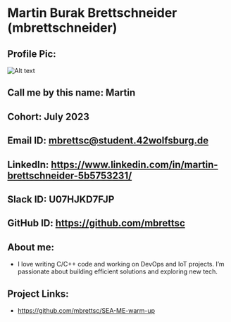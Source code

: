 # Martin Burak Brettschneider (mbrettschneider)
## Profile Pic:
![Alt text](https://avatars.githubusercontent.com/u/99292553?s=255)
## Call me by this name: Martin
## Cohort: July 2023
## Email ID: mbrettsc@student.42wolfsburg.de
## LinkedIn: https://www.linkedin.com/in/martin-brettschneider-5b5753231/
## Slack ID: U07HJKD7FJP
## GitHub ID: https://github.com/mbrettsc
## About me:
- I love writing C/C++ code and working on DevOps and IoT projects. I’m passionate about building efficient solutions and exploring new tech.
## Project Links:
- https://github.com/mbrettsc/SEA-ME-warm-up
